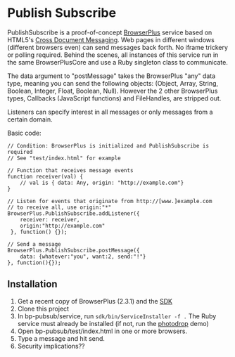 # Publish Subscribe

PublishSubscribe is a proof-of-concept [BrowserPlus](http://browserplus.yahoo.com/) service based on HTML5's [Cross Document Messaging](http://www.whatwg.org/specs/web-apps/current-work/#crossDocumentMessages). Web pages in different windows (different browsers even) can send messages back forth. No iframe trickery or polling required. Behind the scenes, all instances of this service run in the same BrowserPlusCore and use a Ruby singleton class to communicate.

The data argument to "postMessage" takes the BrowserPlus "any" data type, meaning you can send the following objects:  (Object, Array, String, Boolean, Integer, Float, Boolean, Null).  However the 2 other BrowserPlus types, Callbacks (JavaScript functions) and FileHandles, are stripped out.  

Listeners can specify interest in all messages or only messages from a certain domain.

Basic code:

    // Condition: BrowserPlus is initialized and PublishSubscribe is required
    // See "test/index.html" for example

    // Function that receives message events
    function receiver(val) {
        // val is { data: Any, origin: "http://example.com"}
    }

    // Listen for events that originate from http://[www.]example.com
    // to receive all, use origin:"*"
    BrowserPlus.PublishSubscribe.addListener({
        receiver: receiver, 
        origin:"http://example.com"
     }, function() {});

    // Send a message
    BrowserPlus.PublishSubscribe.postMessage({
		data: {whatever:"you", want:2, send:"!"}
	}, function(){});


## Installation

1. Get a recent copy of BrowserPlus (2.3.1) and the [SDK](http://browserplus.yahoo.com/developer/service/sdk/)
2. Clone this project
3. In bp-pubsub/service, run `sdk/bin/ServiceInstaller -f .` The Ruby service must already be installed (if not, run the [photodrop](http://browserplus.yahoo.com/demos/photodrop/) demo)
4. Open bp-pubsub/test/index.html in one or more browsers.  
5. Type a message and hit send.
6. Security implications??

